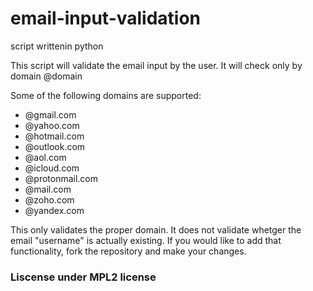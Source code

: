# email-input-validation
 script writtenin python 

 This script will validate the email input by the user. It will check only by domain @domain 

 Some of the following domains are supported:

- @gmail.com
- @yahoo.com
- @hotmail.com
- @outlook.com
- @aol.com
- @icloud.com
- @protonmail.com
- @mail.com
- @zoho.com
- @yandex.com

This only validates the proper domain. It does not validate whetger the email "username" is actually existing. 
If you would like to add that functionality, fork the repository and make your changes. 

### Liscense under MPL2 license 

